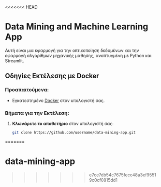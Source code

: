 <<<<<<< HEAD
# Data Mining and Machine Learning App

Αυτή είναι μια εφαρμογή για την οπτικοποίηση δεδομένων και την εφαρμογή αλγορίθμων μηχανικής μάθησης, αναπτυγμένη με Python και Streamlit.

## Οδηγίες Εκτέλεσης με Docker

### Προαπαιτούμενα:
- Εγκατεστημένο [Docker](https://www.docker.com/get-started) στον υπολογιστή σας.

### Βήματα για την Εκτέλεση:

1. **Κλωνάρετε το αποθετήριο** στον υπολογιστή σας:
   ```bash
   git clone https://github.com/username/data-mining-app.git
=======
# data-mining-app
>>>>>>> e7ce7db54c7675fecc48a3ef95519c0cf0815dd1
